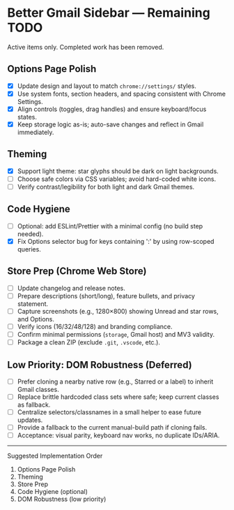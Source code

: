 # Better Gmail Sidebar — Remaining TODO

Active items only. Completed work has been removed.

## Options Page Polish
- [x] Update design and layout to match `chrome://settings/` styles.
- [x] Use system fonts, section headers, and spacing consistent with Chrome Settings.
- [x] Align controls (toggles, drag handles) and ensure keyboard/focus states.
- [x] Keep storage logic as-is; auto-save changes and reflect in Gmail immediately.

## Theming
- [x] Support light theme: star glyphs should be dark on light backgrounds.
- [ ] Choose safe colors via CSS variables; avoid hard-coded white icons.
- [ ] Verify contrast/legibility for both light and dark Gmail themes.

## Code Hygiene
- [ ] Optional: add ESLint/Prettier with a minimal config (no build step needed).
- [x] Fix Options selector bug for keys containing ':' by using row-scoped queries.

## Store Prep (Chrome Web Store)
- [ ] Update changelog and release notes.
- [ ] Prepare descriptions (short/long), feature bullets, and privacy statement.
- [ ] Capture screenshots (e.g., 1280×800) showing Unread and star rows, and Options.
- [ ] Verify icons (16/32/48/128) and branding compliance.
- [ ] Confirm minimal permissions (`storage`, Gmail host) and MV3 validity.
- [ ] Package a clean ZIP (exclude `.git`, `.vscode`, etc.).

## Low Priority: DOM Robustness (Deferred)
- [ ] Prefer cloning a nearby native row (e.g., Starred or a label) to inherit Gmail classes.
- [ ] Replace brittle hardcoded class sets where safe; keep current classes as fallback.
- [ ] Centralize selectors/classnames in a small helper to ease future updates.
- [ ] Provide a fallback to the current manual-build path if cloning fails.
- [ ] Acceptance: visual parity, keyboard nav works, no duplicate IDs/ARIA.

---

Suggested Implementation Order
1. Options Page Polish
2. Theming
3. Store Prep
4. Code Hygiene (optional)
5. DOM Robustness (low priority)
